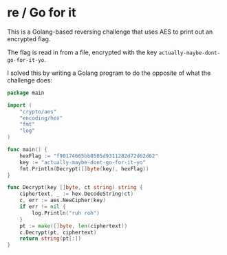 # re / Go for it

This is a Golang-based reversing challenge that uses AES to print out an encrypted flag. 

The flag is read in from a file, encrypted with the key `actually-maybe-dont-go-for-it-yo`.

I solved this by writing a Golang program to do the opposite of what the challenge does:

```go
package main

import (
	"crypto/aes"
	"encoding/hex"
	"fmt"
	"log"
)

func main() {
	hexFlag := "f90174665bb0505d9311282d72d62d62"
	key := "actually-maybe-dont-go-for-it-yo"
	fmt.Println(Decrypt([]byte(key), hexFlag))
}

func Decrypt(key []byte, ct string) string {
	ciphertext, _ := hex.DecodeString(ct)
	c, err := aes.NewCipher(key)
	if err != nil {
		log.Println("ruh roh")
	}
	pt := make([]byte, len(ciphertext))
	c.Decrypt(pt, ciphertext)
	return string(pt[:])
}
```